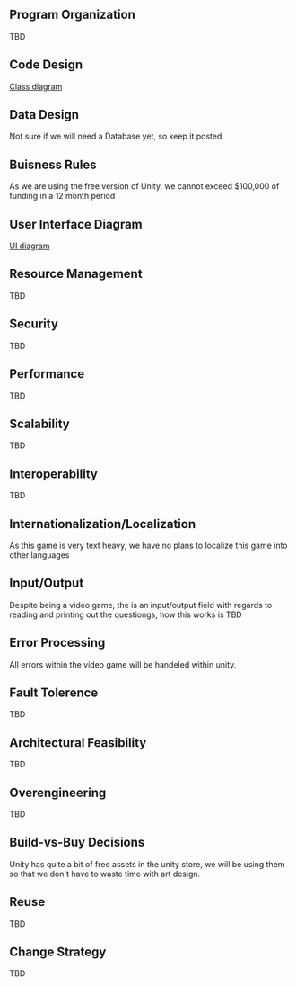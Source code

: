 **Program Organization**
--------------------------

TBD

**Code Design**
-------------------------

[Class diagram](https://github.com/bquiroga10/Group10/blob/master/artifacts/architecture/ClassDiagram.PNG)

**Data Design**
-------------------------

Not sure if we will need a Database yet, so keep it posted

**Buisness Rules**
------------------------

As we are using the free version of Unity, we cannot exceed $100,000 of funding in a 12 month period

**User Interface Diagram**
------------------------

[UI diagram](https://github.com/bquiroga10/Group10/blob/master/artifacts/architecture/UIHub.md)

**Resource Management**
------------------------

TBD

**Security**
-------------------------

TBD

**Performance**
------------------------

TBD

**Scalability**
------------------------

TBD

**Interoperability**
------------------------

TBD

**Internationalization/Localization**
------------------------

As this game is very text heavy, we have no plans to localize this game into other languages

**Input/Output**
------------------------

Despite being a video game, the is an input/output field with regards to reading and printing out the questiongs, how this works is TBD

**Error Processing**
------------------------

All errors within the video game will be handeled within unity. 

**Fault Tolerence**
------------------------

TBD

**Architectural Feasibility**
------------------------------

TBD

**Overengineering**
------------------------------

TBD

**Build-vs-Buy Decisions**
------------------------------

Unity has quite a bit of free assets in the unity store, we will be using them so that we don't have to waste time with art design.

**Reuse**
-----------------------------

TBD

**Change Strategy**
-----------------------------

TBD